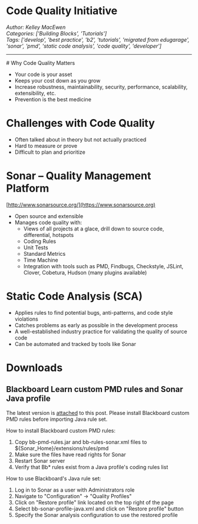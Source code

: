 # Code Quality Initiative
*Author: Kelley MacEwen*  
*Categories: ['Building Blocks', 'Tutorials']*  
*Tags: ['develop', 'best practice', 'b2', 'tutorials', 'migrated from edugarage', 'sonar', 'pmd', 'static code analysis', 'code quality', 'developer']*  
<hr />
# Why Code Quality Matters

  * Your code is your asset
  * Keeps your cost down as you grow
  * Increase robustness, maintainability, security, performance, scalability, extensibility, etc.
  * Prevention is the best medicine

# Challenges with Code Quality

  * Often talked about in theory but not actually practiced
  * Hard to measure or prove
  * Difficult to plan and prioritize

# Sonar – Quality Management Platform

[http://www.sonarsource.org/](https://www.sonarsource.org)

  * Open source and extensible
  * Manages code quality with:
    * Views of all projects at a glace, drill down to source code, differential, hotspots
    * Coding Rules
    * Unit Tests
    * Standard Metrics
    * Time Machine
    * Integration with tools such as PMD, Findbugs, Checkstyle, JSLint, Clover, Cobetura, Hudson (many plugins available)

# Static Code Analysis (SCA)

  * Applies rules to find potential bugs, anti-patterns, and code style violations
  * Catches problems as early as possible in the development process
  * A well-established industry practice for validating the quality of source code
  * Can be automated and tracked by tools like Sonar

# Downloads

## Blackboard Learn custom PMD rules and Sonar Java profile

The latest version is [attached](/attachments/bb_sonar_01.zip) to this post. Please install
Blackboard custom PMD rules before importing Java rule set.

How to install Blackboard custom PMD rules:

  1. Copy bb-pmd-rules.jar and bb-rules-sonar.xml files to ${Sonar_Home}/extensions/rules/pmd
  2. Make sure the files have read rights for Sonar
  3. Restart Sonar server
  4. Verify that Bb* rules exist from a Java profile's coding rules list

How to use Blackboard's Java rule set:

  1. Log in to Sonar as a user with Administrators role
  2. Navigate to "Configuration" -> "Quality Profiles"
  3. Click on "Restore profile" link located on the top right of the page
  4. Select bb-sonar-profile-java.xml and click on "Restore profile" button
  5. Specify the Sonar analysis configuration to use the restored profile


